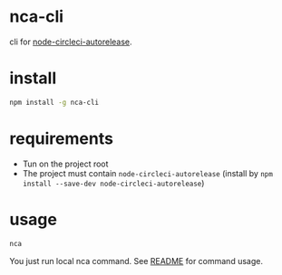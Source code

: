 # nca-cli
cli for [node-circleci-autorelease](https://github.com/CureApp/node-circleci-autorelease).

# install
```sh
npm install -g nca-cli
```

# requirements

- Tun on the project root
- The project must contain `node-circleci-autorelease`
    (install by `npm install --save-dev node-circleci-autorelease`)

# usage
```sh
nca
```

You just run local nca command. See [README](https://github.com/CureApp/node-circleci-autorelease) for command usage.

